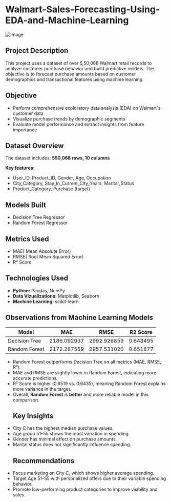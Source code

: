 # Walmart-Sales-Forecasting-Using-EDA-and-Machine-Learning
![image](https://github.com/user-attachments/assets/269b7515-4bcd-4aa2-a766-d24c7942b09e)
## Project Description
This project uses a dataset of over 5,50,068 Walmart retail records to analyze customer purchase behavior and build predictive models. The objective is to forecast purchase amounts based on customer demographics and transactional features using machine learning.
## Objective
* Perform comprehensive exploratory data analysis (EDA) on Walmart's customer data
* Visualize purchase trends by demographic segments
* Evaluate model performance and extract insights from feature importance
## Dataset Overview
The dataset includes:
**550,068 rows, 10 columns**

**Key features:**
* User_ID, Product_ID, Gender, Age, Occupation
* City_Category, Stay_In_Current_City_Years, Marital_Status
* Product_Category, Purchase (target)
## Models Built
* Decision Tree Regressor
* Random Forest Regressor
## Metrics Used
* MAE( Mean Absolute Error) 
* RMSE( Root Mean Squared Error) 
* R² Score
## Technologies Used
* **Python:** Pandas, NumPy
* **Data Vizualizations:** Matplotlib, Seaborn
* **Machine Learning:** scikit-learn
## Observations from Machine Learning Models
| Model          |       MAE       |    RMSE       |   R2 Score |
|----------------|-----------------|---------------|------------|
| Decision Tree  |    2186.092937  |  2992.926859  |   0.643495 |
| Random Forest  |   2172.287559   |  2957.531020  |   0.651877 |

* Random Forest outperforms Decision Tree on all metrics (MAE, RMSE, R²).
* MAE and RMSE are slightly lower in Random Forest, indicating more accurate predictions.
* R² Score is higher (0.6519 vs. 0.6435), meaning Random Forest explains more variance in the target.
* Overall, **Random Forest** is **better** and more reliable model in this comparison.
  ## Key Insights
* City C has the highest median purchase values.
* Age group 51–55 shows the most variation in spending.
* Gender has minimal effect on purchase amounts.
* Marital status does not significantly influence spending.
  ## Recommendations
* Focus marketing on City C, which shows higher average spending.
* Target Age 51–55 with personalized offers due to their variable spending behavior.
* Promote low-performing product categories to improve visibility and sales.
  
  
